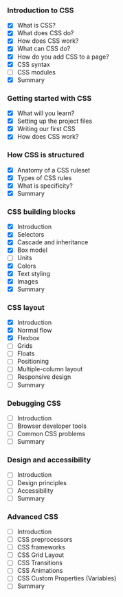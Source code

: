 ### Introduction to CSS

- [x] What is CSS?
- [x] What does CSS do?
- [x] How does CSS work?
- [x] What can CSS do?
- [x] How do you add CSS to a page?
- [x] CSS syntax
- [ ] CSS modules
- [x] Summary

### Getting started with CSS

- [x] What will you learn?
- [x] Setting up the project files
- [x] Writing our first CSS
- [x] How does CSS work?

### How CSS is structured

- [x] Anatomy of a CSS ruleset
- [x] Types of CSS rules
- [x] What is specificity?
- [x] Summary

### CSS building blocks

- [x] Introduction
- [x] Selectors
- [x] Cascade and inheritance
- [x] Box model
- [ ] Units
- [x] Colors
- [x] Text styling
- [x] Images
- [x] Summary

### CSS layout

- [x] Introduction
- [x] Normal flow
- [x] Flexbox
- [ ] Grids
- [ ] Floats
- [ ] Positioning
- [ ] Multiple-column layout
- [ ] Responsive design
- [ ] Summary

### Debugging CSS

- [ ] Introduction
- [ ] Browser developer tools
- [ ] Common CSS problems
- [ ] Summary

### Design and accessibility

- [ ] Introduction
- [ ] Design principles
- [ ] Accessibility
- [ ] Summary

### Advanced CSS

- [ ] Introduction
- [ ] CSS preprocessors
- [ ] CSS frameworks
- [ ] CSS Grid Layout
- [ ] CSS Transitions
- [ ] CSS Animations
- [ ] CSS Custom Properties (Variables)
- [ ] Summary
